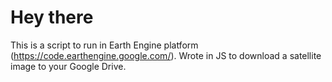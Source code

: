 # Hey there

This is a script to run in Earth Engine platform (https://code.earthengine.google.com/).
Wrote in JS to download a satellite image to your Google Drive.

